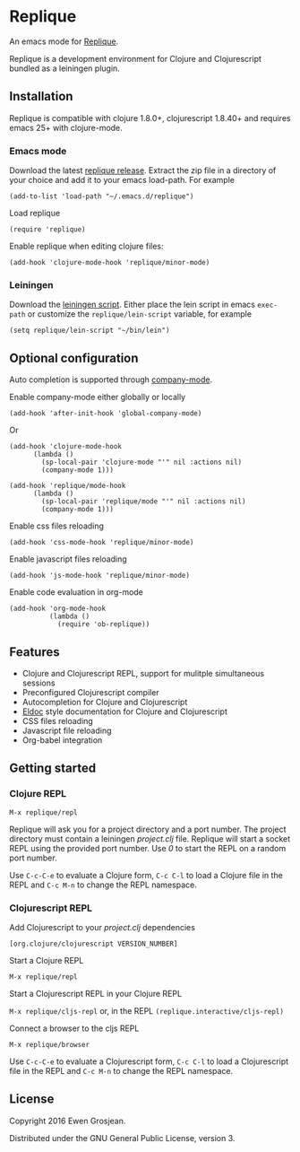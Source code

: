 # Replique

An emacs mode for [Replique](https://github.com/EwenG/replique).

Replique is a development environment for Clojure and Clojurescript bundled as a leiningen plugin.

## Installation

Replique is compatible with clojure 1.8.0+, clojurescript 1.8.40+ and requires emacs 25+ with clojure-mode.

### Emacs mode

Download the latest [replique release](https://github.com/EwenG/replique.el/releases). Extract the zip file in a directory of your choice and add it to your emacs load-path. For example

`(add-to-list 'load-path "~/.emacs.d/replique")`

Load replique

`(require 'replique)`

Enable replique when editing clojure files:

`(add-hook 'clojure-mode-hook 'replique/minor-mode)`

### Leiningen

Download the [leiningen script](http://leiningen.org/). Either place the lein script in emacs `exec-path` or customize the `replique/lein-script` variable, for example

`(setq replique/lein-script "~/bin/lein")`

## Optional configuration

Auto completion is supported through [company-mode](https://github.com/company-mode/company-mode).

Enable company-mode either globally or locally

`(add-hook 'after-init-hook 'global-company-mode)`

Or

```elisp
(add-hook 'clojure-mode-hook
	  (lambda ()
	    (sp-local-pair 'clojure-mode "'" nil :actions nil)
	    (company-mode 1)))
```
       
```elisp
(add-hook 'replique/mode-hook
	  (lambda ()
	    (sp-local-pair 'replique/mode "'" nil :actions nil)
	    (company-mode 1)))
```

Enable css files reloading

`(add-hook 'css-mode-hook 'replique/minor-mode)`

Enable javascript files reloading

`(add-hook 'js-mode-hook 'replique/minor-mode)`

Enable code evaluation in org-mode

```elisp
(add-hook 'org-mode-hook
          (lambda ()
            (require 'ob-replique))
```

## Features

- Clojure and Clojurescript REPL, support for mulitple simultaneous sessions
- Preconfigured Clojurescript compiler 
- Autocompletion for Clojure and Clojurescript
- [Eldoc](https://www.emacswiki.org/emacs/ElDoc) style documentation for Clojure and Clojurescript
- CSS files reloading
- Javascript file reloading
- Org-babel integration

## Getting started

### Clojure REPL

`M-x replique/repl`

Replique will ask you for a project directory and a port number. The project directory must contain a leiningen *project.clj* file. Replique will start a socket REPL using the provided port number. Use *0* to start the REPL on a random port number.

Use `C-c-C-e` to evaluate a Clojure form, `C-c C-l` to load a Clojure file in the REPL and `C-c M-n` to change the REPL namespace.

### Clojurescript REPL

Add Clojurescript to your *project.clj* dependencies

`[org.clojure/clojurescript VERSION_NUMBER]`

Start a Clojure REPL

`M-x replique/repl`

Start a Clojurescript REPL in your Clojure REPL

`M-x replique/cljs-repl` or, in the REPL `(replique.interactive/cljs-repl)`

Connect a browser to the cljs REPL

`M-x replique/browser`

Use `C-c-C-e` to evaluate a Clojurescript form, `C-c C-l` to load a Clojurescript file in the REPL and `C-c M-n` to change the REPL namespace.

## License

Copyright 2016 Ewen Grosjean.

Distributed under the GNU General Public License, version 3.
